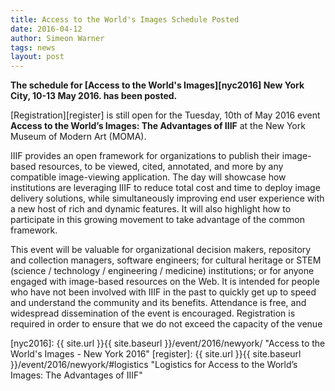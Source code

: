 ```yaml
---
title: Access to the World's Images Schedule Posted
date: 2016-04-12
author: Simeon Warner
tags: news
layout: post
---
```


__The schedule for [Access to the World's Images][nyc2016] New York City, 10-13 May 2016. has been posted.__

[Registration][register] is still open for the Tuesday, 10th of May 2016 event __Access to the World’s Images: The Advantages of IIIF__ at the New York Museum of Modern Art (MOMA).

IIIF provides an open framework for organizations to publish their image-based resources, to be viewed, cited, annotated, and more by any compatible image-viewing application. The day will showcase how institutions are leveraging IIIF to reduce total cost and time to deploy image delivery solutions, while simultaneously improving end user experience with a new host of rich and dynamic features. It will also highlight how to participate in this growing movement to take advantage of the common framework.

This event will be valuable for organizational decision makers, repository and collection managers, software engineers; for cultural heritage or STEM (science / technology / engineering / medicine) institutions; or for anyone engaged with image-based resources on the Web. It is intended for people who have not been involved with IIIF in the past to quickly get up to speed and understand the community and its benefits. Attendance is free, and widespread dissemination of the event is encouraged. Registration is required in order to ensure that we do not exceed the capacity of the venue

[nyc2016]: {{ site.url }}{{ site.baseurl }}/event/2016/newyork/ "Access to the World's Images - New York 2016"
[register]: {{ site.url }}{{ site.baseurl }}/event/2016/newyork/#logistics "Logistics for Access to the World’s Images: The Advantages of IIIF"

